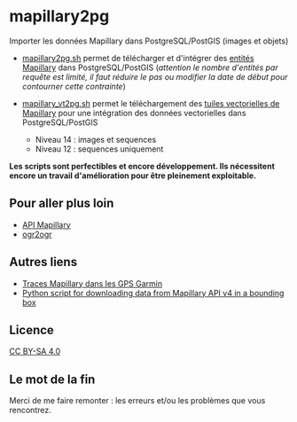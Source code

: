 # mapillary2pg

Importer les données Mapillary dans PostgreSQL/PostGIS (images et objets)

- [mapillary2pg.sh](https://github.com/igeofr/mapillary2pg/blob/main/mapillary2pg.sh) permet de télécharger et d'intégrer des [entités Mapillary](https://www.mapillary.com/developer/api-documentation/#entities) dans PostgreSQL/PostGIS (*attention le nombre d'entités par requête est limité, il faut réduire le pas ou modifier la date de début pour contourner cette contrainte*)
- [mapillary_vt2pg.sh](https://github.com/igeofr/mapillary2pg/blob/main/mapillary_vt2pg.sh) permet le téléchargement des [tuiles vectorielles de Mapillary](https://www.mapillary.com/developer/api-documentation/#vector-tiles) pour une intégration des données vectorielles dans PostgreSQL/PostGIS

  - Niveau 14 : images et sequences
  - Niveau 12 : sequences uniquement

**Les scripts sont perfectibles et encore développement. Ils nécessitent encore un travail d'amélioration pour être pleinement exploitable.**

## Pour aller plus loin

- [API Mapillary](https://www.mapillary.com/developer/api-documentation/)
- [ogr2ogr](https://gdal.org/programs/ogr2ogr.html)

## Autres liens 

- [Traces Mapillary dans les GPS Garmin](https://blog.velocarte66.fr/fr/node/374)
- [Python script for downloading data from Mapillary API v4 in a bounding box](https://gist.github.com/cbeddow/28e5d043a46ba34ea91f7b66564307d4)

## Licence

[CC BY-SA 4.0](https://creativecommons.org/licenses/by-sa/4.0/deed.fr)

## Le mot de la fin

Merci de me faire remonter : les erreurs et/ou les problèmes que vous rencontrez.
